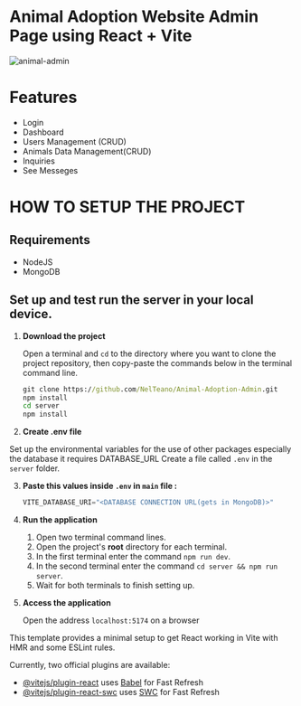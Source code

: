 # Animal Adoption Website Admin Page using React + Vite


![animal-admin](https://github.com/NelTeano/Animal-Adoption-Admin/assets/108077205/e8979d45-41c3-4971-9bb2-e3a304431604)

# Features
<ul>
  <li>Login</li>
  <li>Dashboard</li>
  <li>Users Management (CRUD)</li>
  <li>Animals Data Management(CRUD)</li>
  <li>Inquiries</li>
  <li>See Messeges</li>
</ul>

# HOW TO SETUP THE PROJECT

## Requirements

<ul>
  <li>NodeJS</li>
  <li>MongoDB</li>
</ul>


## Set up and test run the server in your local device.


1. **Download the project**

    Open a terminal and `cd` to the directory where you want to clone
    the project repository, then copy-paste the commands below in the
    terminal command line.

    ```cmd
    git clone https://github.com/NelTeano/Animal-Adoption-Admin.git
    npm install
    cd server
    npm install
    ```

2. **Create .env file**
  
Set up the environmental variables for the use of other packages especially the database it requires DATABASE_URL
Create a file called `.env` in the
`server` folder.<br>

 3. **Paste this values inside `.env` in `main` file :**

    ```js
    VITE_DATABASE_URI="<DATABASE CONNECTION URL(gets in MongoDB)>"
    ```

   
4. **Run the application**

    1. Open two terminal command lines.
    2. Open the project's **root** directory for each terminal.
    3. In the first terminal enter the command `npm run dev`.
    4. In the second terminal enter the command `cd server && npm run server`.
    5. Wait for both terminals to finish setting up.
  
6. **Access the application**

    Open the address `localhost:5174` on a browser

   

This template provides a minimal setup to get React working in Vite with HMR and some ESLint rules.

Currently, two official plugins are available:

- [@vitejs/plugin-react](https://github.com/vitejs/vite-plugin-react/blob/main/packages/plugin-react/README.md) uses [Babel](https://babeljs.io/) for Fast Refresh
- [@vitejs/plugin-react-swc](https://github.com/vitejs/vite-plugin-react-swc) uses [SWC](https://swc.rs/) for Fast Refresh

